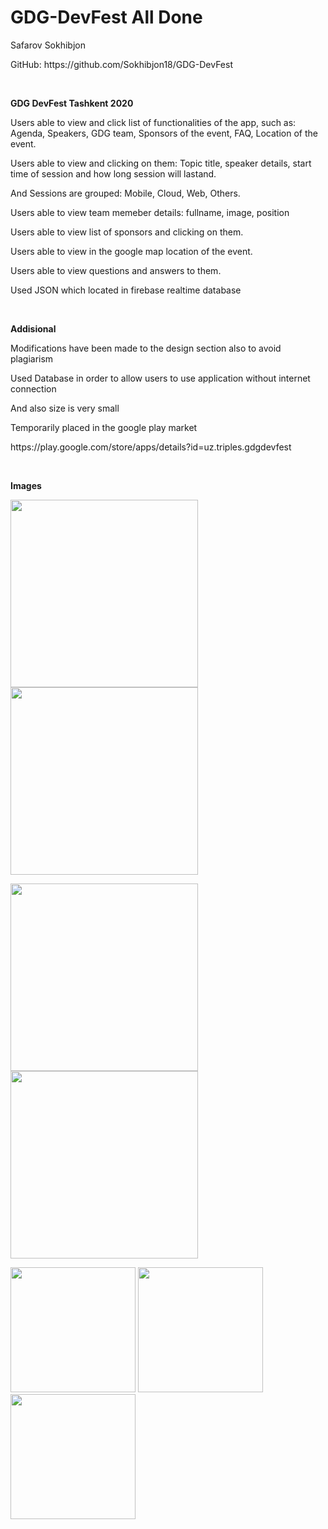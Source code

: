 # GDG-DevFest All Done
Safarov Sokhibjon
<p>GitHub: https://github.com/Sokhibjon18/GDG-DevFest  </p>
<p><br></p>
<p><b>GDG DevFest Tashkent 2020</b></p>
<p>Users able to view and click list of functionalities of the app, such as: Agenda, Speakers, GDG team, Sponsors of the event, FAQ, Location of the event.</p>
<p>Users able to view and clicking on them: Topic title, speaker details, start time of session and how long session will lastand.</p>
<p>And Sessions are grouped: Mobile, Cloud, Web, Others.</p>
<p>Users able to view team memeber details: fullname, image, position</p>
<p>Users able to view list of sponsors and clicking on them.</p>
<p>Users able to view in the google map location of the event.</p>
<p>Users able to view questions and answers to them.</p>
<p>Used JSON which located in firebase realtime database</p>
<p><br></p>
<p><b>Addisional</b></p>
<p>Modifications have been made to the design section also to avoid plagiarism</p>
<p>Used Database in order to allow users to use application without internet connection</p>
<p>And also size is very small</p>
<p>Temporarily placed in the google play market</p>
<p>https://play.google.com/store/apps/details?id=uz.triples.gdgdevfest</p>
<p><br></p>
<p><b>Images</b></p>
<p float="left">
<img src="ReadMeImages/image1(3).png" width=300> 
<img src="ReadMeImages/image1.png" width=300> 
</p>
<p float="left">
<img src="ReadMeImages/image1(2).png" width=300> 
<img src="ReadMeImages/image1(1).png" width=300> 
</p>
<p float="left">
<img src="ReadMeImages/Screenshot_1601701172.png" width=200> 
<img src="ReadMeImages/Screenshot_1601581486.png" width=200> 
<img src="ReadMeImages/Screenshot_1601701406.png" width=200> 
</p>
